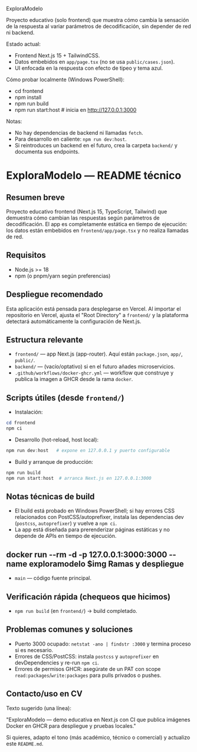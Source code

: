 ExploraModelo

Proyecto educativo (solo frontend) que muestra cómo cambia la sensación de la respuesta al variar parámetros de decodificación, sin depender de red ni backend.

Estado actual:
- Frontend Next.js 15 + TailwindCSS.
- Datos embebidos en `app/page.tsx` (no se usa `public/cases.json`).
- UI enfocada en la respuesta con efecto de tipeo y tema azul.

Cómo probar localmente (Windows PowerShell):
- cd frontend
- npm install
- npm run build
- npm run start:host  # inicia en http://127.0.0.1:3000

Notas:
- No hay dependencias de backend ni llamadas `fetch`.
- Para desarrollo en caliente: `npm run dev:host`.
- Si reintroduces un backend en el futuro, crea la carpeta `backend/` y documenta sus endpoints.
# ExploraModelo — README técnico

Resumen breve
-------------
Proyecto educativo frontend (Next.js 15, TypeScript, Tailwind) que demuestra cómo cambian las respuestas según parámetros de decodificación. El app es completamente estática en tiempo de ejecución: los datos están embebidos en `frontend/app/page.tsx` y no realiza llamadas de red.

Requisitos
---------
- Node.js >= 18
- npm (o pnpm/yarn según preferencias)

Despliegue recomendado
----------------------
Esta aplicación está pensada para desplegarse en Vercel. Al importar el repositorio en Vercel, ajusta el "Root Directory" a `frontend/` y la plataforma detectará automáticamente la configuración de Next.js.

Estructura relevante
--------------------
- `frontend/` — app Next.js (app-router). Aquí están `package.json`, `app/`, `public/`.
- `backend/` — (vacío/optativo) si en el futuro añades microservicios.
- `.github/workflows/docker-ghcr.yml` — workflow que construye y publica la imagen a GHCR desde la rama `docker`.

Scripts útiles (desde `frontend/`)
--------------------------------
- Instalación:

```powershell
cd frontend
npm ci
```

- Desarrollo (hot-reload, host local):

```powershell
npm run dev:host   # expone en 127.0.0.1 y puerto configurable
```

- Build y arranque de producción:

```powershell
npm run build
npm run start:host  # arranca Next.js en 127.0.0.1:3000
```

Notas técnicas de build
----------------------
- El build está probado en Windows PowerShell; si hay errores CSS relacionados con PostCSS/autoprefixer, instala las dependencias dev (`postcss`, `autoprefixer`) y vuelve a `npm ci`.
- La app está diseñada para prerenderizar páginas estáticas y no depende de APIs en tiempo de ejecución.

docker run --rm -d -p 127.0.0.1:3000:3000 --name exploramodelo $img
Ramas y despliegue
------------------
- `main` — código fuente principal.

Verificación rápida (chequeos que hicimos)
----------------------------------------
- `npm run build` (en `frontend/`) → build completado.

Problemas comunes y soluciones
------------------------------
- Puerto 3000 ocupado: `netstat -ano | findstr :3000` y termina proceso si es necesario.
- Errores de CSS/PostCSS: instala `postcss` y `autoprefixer` en devDependencies y re-run `npm ci`.
- Errores de permisos GHCR: asegúrate de un PAT con scope `read:packages`/`write:packages` para pulls privados o pushes.

Contacto/uso en CV
------------------
Texto sugerido (una línea):

"ExploraModelo — demo educativa en Next.js con CI que publica imágenes Docker en GHCR para despliegue y pruebas locales."

Si quieres, adapto el tono (más académico, técnico o comercial) y actualizo este `README.md`.


